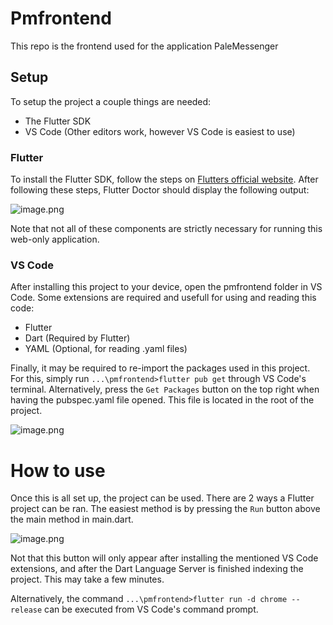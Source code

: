 # Pmfrontend
 
This repo is the frontend used for the application PaleMessenger

## Setup
To setup the project a couple things are needed:
 - The Flutter SDK
 - VS Code (Other editors work, however VS Code is easiest to
 use)

### Flutter
To install the Flutter SDK, follow the steps on [Flutters official website](https://docs.flutter.dev/get-started/install). After following these steps, Flutter Doctor should display the following output:

![image.png](pmfrontend\assets\readme\FlutterDoc.png)

Note that not all of these components are strictly necessary for running this web-only application.

### VS Code
After installing this project to your device, open the pmfrontend folder in VS Code. Some extensions are required and usefull for using and reading this code:
- Flutter
- Dart (Required by Flutter)
- YAML (Optional, for reading .yaml files)

Finally, it may be required to re-import the packages used in this project. For this, simply run `...\pmfrontend>flutter pub get` through VS Code's terminal. Alternatively, press the `Get Packages` button on the top right when having the pubspec.yaml file opened. This file is located in the root of the project.

![image.png](pmfrontend\assets\readme\PubGet.png)

# How to use
Once this is all set up, the project can be used. There are 2 ways a Flutter project can be ran. The easiest method is by pressing the `Run` button above the main method in main.dart.

![image.png](pmfrontend\assets\readme\Run.png)

Not that this button will only appear after installing the mentioned VS Code extensions, and after the Dart Language Server is finished indexing the project. This may take a few minutes.

Alternatively, the command `...\pmfrontend>flutter run -d chrome --release` can be executed from VS Code's command prompt.
